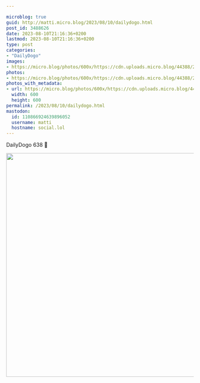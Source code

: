 ```yaml
---

microblog: true
guid: http://matti.micro.blog/2023/08/10/dailydogo.html
post_id: 3488626
date: 2023-08-10T21:16:36+0200
lastmod: 2023-08-10T21:16:36+0200
type: post
categories:
- "DailyDogo"
images:
- https://micro.blog/photos/600x/https://cdn.uploads.micro.blog/44388/2023/dfceac4894b24e3ebc707f660f77880d.jpg
photos:
- https://micro.blog/photos/600x/https://cdn.uploads.micro.blog/44388/2023/dfceac4894b24e3ebc707f660f77880d.jpg
photos_with_metadata:
- url: https://micro.blog/photos/600x/https://cdn.uploads.micro.blog/44388/2023/dfceac4894b24e3ebc707f660f77880d.jpg
  width: 600
  height: 600
permalink: /2023/08/10/dailydogo.html
mastodon:
  id: 110866924639896052
  username: matti
  hostname: social.lol
---
```

DailyDogo 638 🐶

<img src="https://micro.blog/photos/600x/https://blog.martin-haehnel.de/uploads/2023/dfceac4894b24e3ebc707f660f77880d.jpg" width="600" height="600" alt="" />
